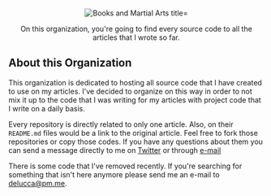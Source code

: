 <p align="center">
  <br>
   <img src="https://media2.giphy.com/media/ROTOkR1B002R2/giphy.gif?cid=790b76115d17d26c6271385363fd005f&rid=giphy.gif" alt="Books and Martial Arts title="Books and Martial Arts" />
  <br>
</p>
<p align="center">
On this organization, you're going to find every source code to all the articles that I wrote so far.
</p>

## About this Organization

This organization is dedicated to hosting all source code that I have created to use on my articles. I've decided to organize on this way in order to not mix it up to the code that I was writing for my articles with project code that I write on a daily basis.

Every repository is directly related to only one article. Also, on their `README.md` files would be a link to the original article. Feel free to fork those repositories or copy those codes. If you have any questions about them you can send a message directly to me on [Twitter](https://twitter.com/_odelucca) or through [e-mail](mailto:delucca@pm.me)

There is some code that I've removed recently. If you're searching for something that isn't here anymore please send me an e-mail to delucca@pm.me.
